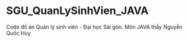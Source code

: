 # SGU_QuanLySinhVien_JAVA
Code đồ án Quản lý sinh viên - Đại học Sài gòn. Môn JAVA thầy Nguyễn Quốc Huy
